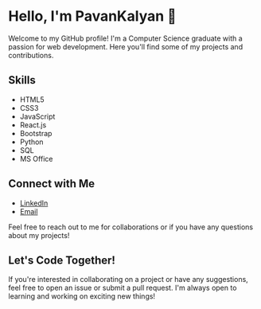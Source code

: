 # Hello, I'm PavanKalyan 👋

Welcome to my GitHub profile! I'm a Computer Science graduate with a passion for web development. Here you'll find some of my projects and contributions.

## Skills

- HTML5
- CSS3
- JavaScript
- React.js
- Bootstrap
- Python
- SQL
- MS Office

## Connect with Me

- [LinkedIn](https://www.linkedin.com/in/pavan-kalyan-153449235/)
- [Email](pavanklyn18@gmailcom)

Feel free to reach out to me for collaborations or if you have any questions about my projects!

## Let's Code Together!

If you're interested in collaborating on a project or have any suggestions, feel free to open an issue or submit a pull request. I'm always open to learning and working on exciting new things!
